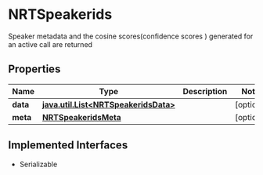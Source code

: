 

# NRTSpeakerids

Speaker metadata and the cosine scores(confidence scores ) generated for an active  call are returned

## Properties

Name | Type | Description | Notes
------------ | ------------- | ------------- | -------------
**data** | [**java.util.List&lt;NRTSpeakeridsData&gt;**](NRTSpeakeridsData.md) |  |  [optional]
**meta** | [**NRTSpeakeridsMeta**](NRTSpeakeridsMeta.md) |  |  [optional]


## Implemented Interfaces

* Serializable


